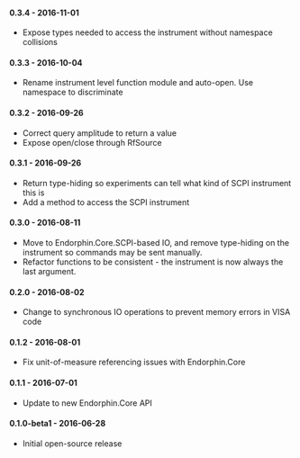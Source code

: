 #### 0.3.4 - 2016-11-01
* Expose types needed to access the instrument without namespace collisions

#### 0.3.3 - 2016-10-04
* Rename instrument level function module and auto-open. Use namespace to discriminate

#### 0.3.2 - 2016-09-26
* Correct query amplitude to return a value
* Expose open/close through RfSource

#### 0.3.1 - 2016-09-26
* Return type-hiding so experiments can tell what kind of SCPI instrument this is
* Add a method to access the SCPI instrument

#### 0.3.0 - 2016-08-11
* Move to Endorphin.Core.SCPI-based IO, and remove type-hiding on the instrument
  so commands may be sent manually.
* Refactor functions to be consistent - the instrument is now always the last
  argument.

#### 0.2.0 - 2016-08-02
* Change to synchronous IO operations to prevent memory errors in VISA code

#### 0.1.2 - 2016-08-01
* Fix unit-of-measure referencing issues with Endorphin.Core

#### 0.1.1 - 2016-07-01
* Update to new Endorphin.Core API

#### 0.1.0-beta1 - 2016-06-28
* Initial open-source release
